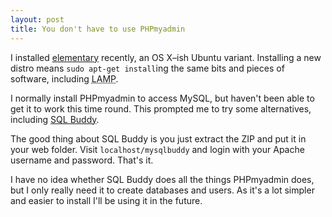 ```yaml
---
layout: post
title: You don't have to use PHPmyadmin
---
```


I installed <a href="http://elementaryos.org/">elementary</a> recently, an OS X&#8211;ish Ubuntu variant. Installing a new distro means `sudo apt-get install`ing the same bits and pieces of software, including <abbr title="Linux Apache MySQL PHP">LAMP</abbr>.

I normally install PHPmyadmin to access MySQL, but haven't been able to get it to work this time round. This prompted me to try some alternatives, including <a href="http://sqlbuddy.com/">SQL Buddy</a>.

The good thing about SQL Buddy is you just extract the ZIP and put it in your web folder. Visit `localhost/mysqlbuddy` and login with your Apache username and password. That's it.

I have no idea whether SQL Buddy does all the things PHPmyadmin does, but I only really need it to create databases and users. As it's a lot simpler and easier to install I'll be using it in the future.
